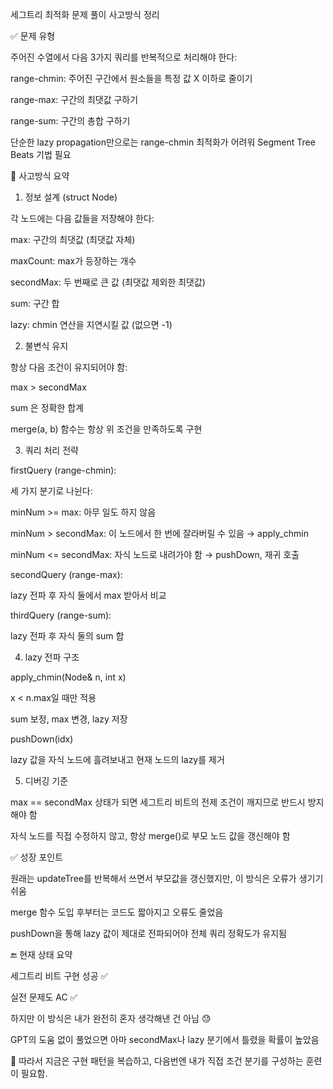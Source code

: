 세그트리 최적화 문제 풀이 사고방식 정리

✅ 문제 유형

주어진 수열에서 다음 3가지 쿼리를 반복적으로 처리해야 한다:

range-chmin: 주어진 구간에서 원소들을 특정 값 X 이하로 줄이기

range-max: 구간의 최댓값 구하기

range-sum: 구간의 총합 구하기

단순한 lazy propagation만으로는 range-chmin 최적화가 어려워 Segment Tree Beats 기법 필요

🧠 사고방식 요약

1. 정보 설계 (struct Node)

각 노드에는 다음 값들을 저장해야 한다:

max: 구간의 최댓값 (최댓값 자체)

maxCount: max가 등장하는 개수

secondMax: 두 번째로 큰 값 (최댓값 제외한 최댓값)

sum: 구간 합

lazy: chmin 연산을 지연시킬 값 (없으면 -1)

2. 불변식 유지

항상 다음 조건이 유지되어야 함:

max > secondMax

sum 은 정확한 합계

merge(a, b) 함수는 항상 위 조건을 만족하도록 구현

3. 쿼리 처리 전략

firstQuery (range-chmin):

세 가지 분기로 나뉜다:

minNum >= max: 아무 일도 하지 않음

minNum > secondMax: 이 노드에서 한 번에 잘라버릴 수 있음 → apply_chmin

minNum <= secondMax: 자식 노드로 내려가야 함 → pushDown, 재귀 호출

secondQuery (range-max):

lazy 전파 후 자식 둘에서 max 받아서 비교

thirdQuery (range-sum):

lazy 전파 후 자식 둘의 sum 합

4. lazy 전파 구조

apply_chmin(Node& n, int x)

x < n.max일 때만 적용

sum 보정, max 변경, lazy 저장

pushDown(idx)

lazy 값을 자식 노드에 흘려보내고 현재 노드의 lazy를 제거

5. 디버깅 기준

max == secondMax 상태가 되면 세그트리 비트의 전제 조건이 깨지므로 반드시 방지해야 함

자식 노드를 직접 수정하지 않고, 항상 merge()로 부모 노드 값을 갱신해야 함

✅ 성장 포인트

원래는 updateTree를 반복해서 쓰면서 부모값을 갱신했지만, 이 방식은 오류가 생기기 쉬움

merge 함수 도입 후부터는 코드도 짧아지고 오류도 줄었음

pushDown을 통해 lazy 값이 제대로 전파되어야 전체 쿼리 정확도가 유지됨

🔚 현재 상태 요약

세그트리 비트 구현 성공 ✅

실전 문제도 AC ✅

하지만 이 방식은 내가 완전히 혼자 생각해낸 건 아님 😓

GPT의 도움 없이 풀었으면 아마 secondMax나 lazy 분기에서 틀렸을 확률이 높았음

📌 따라서 지금은 구현 패턴을 복습하고, 다음번엔 내가 직접 조건 분기를 구성하는 훈련이 필요함.

